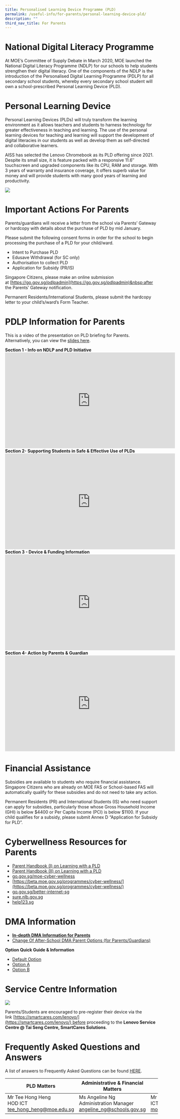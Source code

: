 ```yaml
---
title: Personalised Learning Device Programme (PLD)
permalink: /useful-info/for-parents/personal-learning-device-pld/
description: ""
third_nav_title: For Parents
---
```

# **National Digital Literacy Programme**<br>
At MOE’s Committee of Supply Debate in March 2020, MOE launched the National Digital Literacy Programme (NDLP) for our schools to help students strengthen their digital literacy. One of the components of the NDLP is the introduction of the Personalised Digital Learning Programme (PDLP) for all secondary school students, whereby every secondary school student will own a school-prescribed Personal Learning Device (PLD).

# **Personal Learning Device**<br>
Personal Learning Devices (PLDs) will truly transform the learning environment as it allows teachers and students to harness technology for greater effectiveness in teaching and learning. The use of the personal learning devices for teaching and learning will support the development of digital literacies in our students as well as develop them as self-directed and collaborative learners.

AISS has selected the Lenovo Chromebook as its PLD offering since 2021. Despite its small size, it is feature packed with a responsive 11.6″ touchscreen and upgraded components like its CPU, RAM and storage. With 3 years of warranty and insurance coverage, it offers superb value for money and will provide students with many good years of learning and productivity.

![](/images/Chromebook%20Gen3%20Enhanced%20photo.jpg)

# **Important Actions For Parents**<br>
Parents/guardians will receive a letter from the school via Parents’ Gateway or hardcopy with details about the purchase of PLD by mid January.

Please submit the following consent forms in order for the school to begin processing the purchase of a PLD for your child/ward.

*   Intent to Purchase PLD
*   Edusave Withdrawal (for SC only)
*   Authorisation to collect PLD
*   Application for Subsidy (PR/IS)

Singapore Citizens, please make an online submission at&nbsp;[https://go.gov.sg/pdlpadmin](https://go.gov.sg/pdlpadmin)&nbsp;after the Parents’ Gateway notification.

Permanent Residents/International Students, please submit the hardcopy letter to your child’s/ward’s Form Teacher.

# **PDLP Information for Parents**<br>
This is a video of the presentation on PLD briefing for Parents.<br>
Alternatively, you can view the <a target="_blank" href="https://drive.google.com/file/d/12s-gpXIkL6Y8yBPUK7e79ihU2tPgLqaw/view?usp=share_link">slides here</a>.
<br>

**Section 1 - Info on NDLP and PLD Initiative**<br><iframe width="560" height="315" src="https://www.youtube.com/embed/2eOWS0VKLKc" title="YouTube video player" frameborder="0" allow="accelerometer; autoplay; clipboard-write; encrypted-media; gyroscope; picture-in-picture; web-share" allowfullscreen></iframe><br>
**Section 2- Supporting Students in Safe & Effective Use of PLDs**<br><iframe width="560" height="315" src="https://www.youtube.com/embed/Baf9R2yAQlA" title="YouTube video player" frameborder="0" allow="accelerometer; autoplay; clipboard-write; encrypted-media; gyroscope; picture-in-picture; web-share" allowfullscreen></iframe><br>
**Section 3 - Device & Funding Information**<br><iframe width="560" height="315" src="https://www.youtube.com/embed/hjn5_yOc5QI" title="YouTube video player" frameborder="0" allow="accelerometer; autoplay; clipboard-write; encrypted-media; gyroscope; picture-in-picture; web-share" allowfullscreen></iframe><br>
**Section 4- Action by Parents & Guardian**<br><iframe width="560" height="315" src="https://www.youtube.com/embed/uKR5DfvwNLk" title="YouTube video player" frameborder="0" allow="accelerometer; autoplay; clipboard-write; encrypted-media; gyroscope; picture-in-picture; web-share" allowfullscreen></iframe></iframe>

# **Financial Assistance**<br>
Subsidies are available to students who require financial assistance. Singapore Citizens who are already on MOE FAS or School-based FAS will automatically qualify for these subsidies and do not need to take any action.

Permanent Residents (PR) and International Students (IS) who need support can apply for subsidies, particularly those whose Gross Household Income (GHI) is below $4400 or Per Capita Income (PCI) is below $1100. If your child qualifies for a subsidy, please submit Annex D “Application for Subsidy for PLD”.

# **Cyberwellness Resources for Parents**<br>
*   [Parent Handbook (I) on Learning with a PLD](https://drive.google.com/file/d/1L5SpJIQo_ZWZrxjJK1vMtL9in7KXtqxm/view?usp=share_link)
*   [Parent Handbook (II) on Learning with a PLD](https://drive.google.com/file/d/13C3U3ySji5W9-j9fSsKggEqEkQuG6wbQ/view?usp=share_link)
*   [go.gov.sg/moe-cyber-wellness](https://go.gov.sg/moe-cyber-wellness)
*   [https://beta.moe.gov.sg/programmes/cyber-wellness/](https://beta.moe.gov.sg/programmes/cyber-wellness/)
*   [go.gov.sg/better-internet-sg](https://www.betterinternet.sg/Resources/Resources-Listing?topic=everything&persona=parents)
*   [sure.nlb.gov.sg](https://sure.nlb.gov.sg/)
*   [help123.sg](https://www.help123.sg/)

# **DMA Information**<br>
*   **[In-depth DMA Information for Parents](https://drive.google.com/file/d/1azH-ggesSi9RcYhDmhPOzTCgRdhAl2Ci/view?usp=share_link)**
*   [Change Of After-School DMA Parent Options (for Parents/Guardians)](https://form.gov.sg/6143ec0c70054d0012da2b0f)

**Option Quick Guide & Information**  

*   [Default Option](https://ahmadibrahimsec-moe-edu-sg-admin.cwp.sg/qql/slot/u529/2022/School%20Matters/PLD/PORC4%20-%20DMA%20Parent%20Guide%20for%20Default%20Option%20Chrome%20Devices_2%20Sep%2021.pdf)
*   [Option A](https://ahmadibrahimsec-moe-edu-sg-admin.cwp.sg/qql/slot/u529/2022/School%20Matters/PLD/PORC5%20-%20DMA%20Parent%20Guide%20for%20Option%20A%20Chrome%20Devices_2%20Sep%2021.pdf)
*   [Option B](https://ahmadibrahimsec-moe-edu-sg-admin.cwp.sg/qql/slot/u529/2022/School%20Matters/PLD/PORC6%20-%20DMA%20Parent%20Guide%20for%20Option%20B%20Chrome%20Devices_2%20Sep%2021.pdf)

# **Service Centre Information**<br>
![](/images/Lenovo%20Service%20Centre%20at%20Tai%20Seng.jpg)

Parents/Students are encouraged to pre-register their device via the link [https://smartcares.com/lenovo/](https://smartcares.com/lenovo/) before proceeding to the **Lenovo Service Centre @ Tai Seng Centre, SmartCares Solutions**.

# **Frequently Asked Questions and Answers**<br>
A list of answers to Frequently Asked Questions can be found <a href="https://sites.google.com/moe.edu.sg/ndlp-aiss/pld-faqs" target="_blank">HERE</a>.


| PLD Matters | Administrative & Financial Matters | DMA Matters|
| -------- | -------- | -------- |
| Mr Tee Hong Heng<br>HOD ICT<br>[tee\_hong\_heng@moe.edu.sg](mailto:tee_hong_heng@moe.edu.sg)    | Ms Angeline Ng<br>Administration Manager<br>[angeline\_ng@schools.gov.sg](mailto:angeline_ng@schools.gov.sg)  | Mr Mohammad Hafiz<br>ICT Associate<br>[mohammad\_hafiz\_hairuddin@moe.edu.sg](mailto:mohammad_hafiz_hairuddin@moe.edu.sg)    |